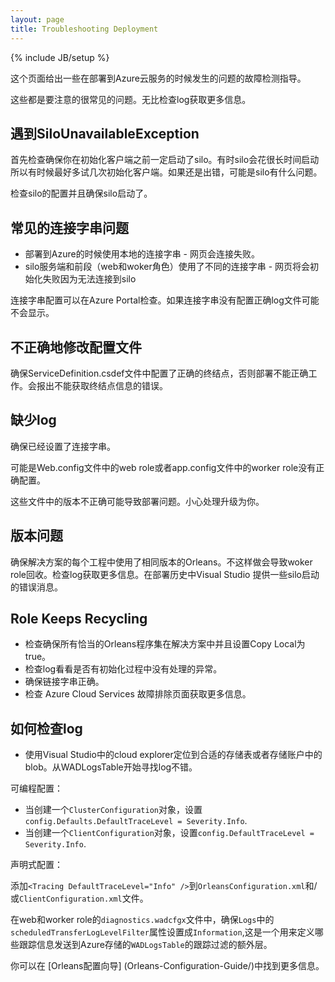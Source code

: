 ```yaml
---
layout: page
title: Troubleshooting Deployment
---
```

{% include JB/setup %}

<!--This page gives some general guidelines for troubleshooting any issues that occur while deploying to Azure Cloud Services. -->
这个页面给出一些在部署到Azure云服务的时候发生的问题的故障检测指导。
<!--These are very common issues to watch out for. Be sure to check the logs for more information.-->
这些都是要注意的很常见的问题。无比检查log获取更多信息。

## 遇到SiloUnavailableException
<!--## Getting a SiloUnavailableException-->

<!--First check to make sure that you are actually starting the silos before attempting to initialize the client. Sometimes the -->
<!--silos take a long time to start so it can be beneficial to try to initialize the client multiple times. If it still throws an -->
<!--exception, then there might be another issue with the silos.-->
首先检查确保你在初始化客户端之前一定启动了silo。有时silo会花很长时间启动所以有时候最好多试几次初始化客户端。如果还是出错，可能是silo有什么问题。

<!--Check the silo configuration and make sure that the silos are starting up properly.-->
检查silo的配置并且确保silo启动了。

## 常见的连接字串问题
<!--## Common Connection String Issues-->
<!---	Using the local connection string when deploying to Azure – the website will fail to connect-->
<!---	Using different connection strings for the silos and the front end (web and worker roles) – the website will fail to -->
<!--initialize the client because it cannot connect to the silos-->
- 部署到Azure的时候使用本地的连接字串 - 网页会连接失败。
- silo服务端和前段（web和woker角色）使用了不同的连接字串 - 网页将会初始化失败因为无法连接到silo

<!--The connection string configuration can be checked in the Azure Portal. The logs may not display properly if the connection -->
<!--strings are not set up correctly.-->
连接字串配置可以在Azure Portal检查。如果连接字串没有配置正确log文件可能不会显示。

## 不正确地修改配置文件
<!--## Modifying the Configuration Files Improperly-->

<!--Make sure that the proper endpoints are configured in the ServiceDefinition.csdef file or else the deployment will not work.-->
<!--It will give errors saying that it cannot get the endpoint information.-->
确保ServiceDefinition.csdef文件中配置了正确的终结点，否则部署不能正确工作。会报出不能获取终结点信息的错误。

## 缺少log
<!--## Missing Logs-->
<!--Make sure that the connection strings are set up properly.-->
确保已经设置了连接字串。

<!--It is likely that the Web.config file in the web role or the app.config file in the worker role were modified improperly. -->
可能是Web.config文件中的web role或者app.config文件中的worker role没有正确配置。
<!--Incorrect versions in these files can cause issues with the deployment. Be careful when dealing with updates.-->
这些文件中的版本不正确可能导致部署问题。小心处理升级为你。

## 版本问题
<!--## Version Issues-->
<!--Make sure that the same version of Orleans is used in every project in the solution. Not doing this can lead to the worker-->
<!--role recycling. Check the logs for more information. Visual Studio provides some silo startup error messages in the deployment history.-->
确保解决方案的每个工程中使用了相同版本的Orleans。不这样做会导致woker role回收。检查log获取更多信息。在部署历史中Visual Studio 提供一些silo启动的错误消息。

## Role Keeps Recycling
<!--## Role Keeps Recycling-->
<!--- Check that all the appropriate Orleans assemblies are in the solution and have Copy Local set to True.-->
<!--- Check the logs to see if there is an unhandled exception while initializing.-->
<!--- Make sure that the connections strings are correct.-->
<!--- Check the Azure Cloud Services troubleshooting pages for more information.-->
- 检查确保所有恰当的Orleans程序集在解决方案中并且设置Copy Local为true。
- 检查log看看是否有初始化过程中没有处理的异常。
- 确保链接字串正确。
- 检查 Azure Cloud Services 故障排除页面获取更多信息。

## 如何检查log
<!--## How to Check Logs-->
<!--- Use the cloud explorer in Visual Studio to navigate to the appropriate storage table or blob in the storage account. The WADLogsTable is a good starting point for looking at the logs.-->
<!--- You might only be logging errors. If you want informational logs as well, you will need to modify the configuration to set the logging severity level. -->
- 使用Visual Studio中的cloud explorer定位到合适的存储表或者存储账户中的blob。从WADLogsTable开始寻找log不错。

<!--Programmatic configuration:-->
可编程配置：
<!--- When creating a `ClusterConfiguration` object, set `config.Defaults.DefaultTraceLevel = Severity.Info`.-->
<!--- When creating a `ClientConfiguration` object, set `config.DefaultTraceLevel = Severity.Info`.-->
- 当创建一个`ClusterConfiguration`对象，设置`config.Defaults.DefaultTraceLevel = Severity.Info`.
- 当创建一个`ClientConfiguration`对象，设置`config.DefaultTraceLevel = Severity.Info`.

<!--Declarative configuration:-->
声明式配置：
<!--- Add `<Tracing DefaultTraceLevel="Info" />` to the `OrleansConfiguration.xml` and/or the `ClientConfiguration.xml` files.-->
添加`<Tracing DefaultTraceLevel="Info" />`到`OrleansConfiguration.xml`和/或`ClientConfiguration.xml`文件。

<!--In the `diagnostics.wadcfgx` file for the web and worker roles, make sure to set the `scheduledTransferLogLevelFilter` attribute in the `Logs` element to `Information`, as this is an additional layer of trace filtering that defines which traces are sent to the `WADLogsTable` in Azure Storage.-->
在web和worker role的`diagnostics.wadcfgx`文件中，确保`Logs`中的`scheduledTransferLogLevelFilter`属性设置成`Information`,这是一个用来定义哪些跟踪信息发送到Azure存储的`WADLogsTable`的跟踪过滤的额外层。

<!--You can find more information about this in the [Orleans Configuration Guide] (Orleans-Configuration-Guide/).-->
你可以在 [Orleans配置向导] (Orleans-Configuration-Guide/)中找到更多信息。
